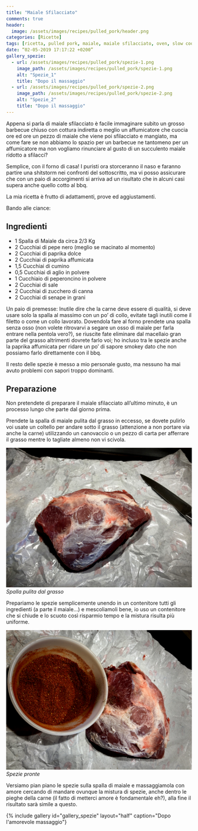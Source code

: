 ```yaml
---
title: "Maiale Sfilacciato"
comments: true
header:
  image: /assets/images/recipes/pulled_pork/header.png
categories: [Ricette]
tags: [ricetta, pulled pork, maiale, maiale sfilacciato, oven, slow cook, addiction]
date: “02-05-2019 17:17:22 +0200”
gallery_spezie:
  - url: /assets/images/recipes/pulled_pork/spezie-1.png
    image_path: /assets/images/recipes/pulled_pork/spezie-1.png
    alt: "Spezie_1"
    title: "Dopo il massaggio"
  - url: /assets/images/recipes/pulled_pork/spezie-2.png
    image_path: /assets/images/recipes/pulled_pork/spezie-2.png
    alt: "Spezie_2"
    title: "Dopo il massaggio"
---
```

Appena si parla di maiale sfilacciato è facile immaginare subito un grosso barbecue chiuso con cottura indiretta o meglio un affumicatore che cuocia ore ed ore un pezzo di maiale che viene poi sfilacciato e mangiato, ma come fare se non abbiamo lo spazio per un barbecue ne tantomeno per un affumicatore ma non vogliamo rinunciare al gusto di un succulento maiale ridotto a sfilacci?

Semplice, con il forno di casa!
I puristi ora storceranno il naso e faranno partire una shitstorm nei confronti del sottoscritto, ma vi posso assicurare che con un paio di accorgimenti si arriva ad un risultato che in alcuni casi supera anche quello cotto al bbq.

La mia ricetta è frutto di adattamenti, prove ed aggiustamenti.

Bando alle ciance:

## Ingredienti

* 1 Spalla di Maiale da circa 2/3 Kg
* 2 Cucchiai di pepe nero (meglio se macinato al momento)
* 2 Cucchiai di paprika dolce
* 2 Cucchiai di paprika affumicata
* 1,5 Cucchiai di cumino
* 0,5 Cucchiai di aglio in polvere
* 1 Cucchiaio di peperoncino in polvere
* 2 Cucchiai di sale
* 2 Cucchiai di zucchero di canna
* 2 Cucchiai di senape in grani

Un paio di premesse:
Inutile dire che la carne deve essere di qualità, si deve usare solo la spalla al massimo con un po’ di collo, evitate tagli inutili come il filetto o come un collo lavorato. Dovendola fare al forno prendete una spalla senza osso (non volete ritrovarvi a segare un osso di maiale per farla entrare nella pentola vero?), se riuscite fate eliminare dal macellaio gran parte del grasso altrimenti dovrete farlo voi; ho incluso tra le spezie anche la paprika affumicata per ridare un po’ di sapore smokey dato che non possiamo farlo direttamente con il bbq.

Il resto delle spezie è messo a mio personale gusto, ma nessuno ha mai avuto problemi con sapori troppo dominanti.

## Preparazione

Non pretendete di preparare il maiale sfilacciato all’ultimo minuto, è un processo lungo che parte dal giorno prima.

Prendete la spalla di maiale pulita dal grasso in eccesso, se dovete pulirlo voi usate un coltello per andare sotto il grasso (attenzione a non portare via anche la carne) utilizzando un canovaccio o un pezzo di carta per afferrare il grasso mentre lo tagliate almeno non vi scivola.

![Spalla pulita](/assets/images/recipes/pulled_pork/spalla_nuda.jpg)
*Spalla pulita dal grasso*

Prepariamo le spezie semplicemente unendo in un contenitore tutti gli ingredienti (a parte il maiale...) e mescoliamoli bene, io uso un contenitore che si chiude e lo scuoto così risparmio tempo e la mistura risulta più uniforme.

![Spezie](/assets/images/recipes/pulled_pork/spezie.png)
*Spezie pronte*

Versiamo pian piano le spezie sulla spalla di maiale e massaggiamola con amore cercando di mandare ovunque la mistura di spezie, anche dentro le pieghe della carne (il fatto di metterci amore è fondamentale eh?), alla fine il risultato sarà simile a questo.

{% include gallery id="gallery_spezie" layout="half" caption="Dopo l'amorevole massaggio"}
